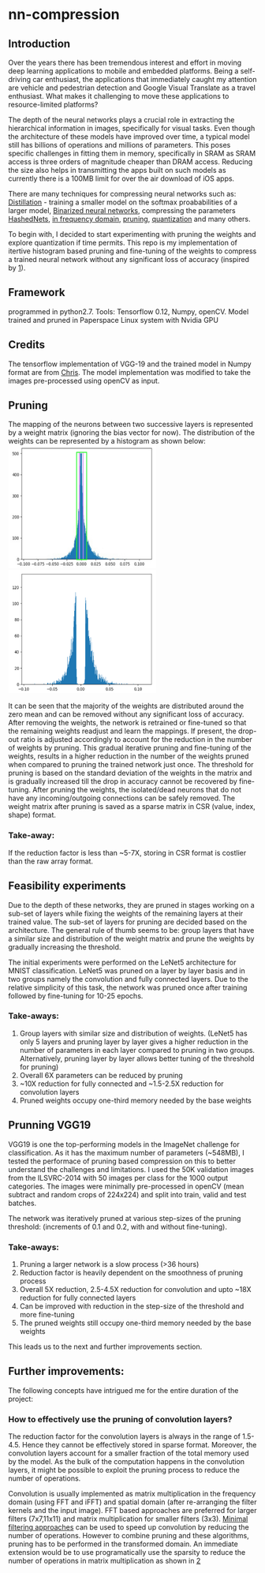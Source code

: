 # nn-compression

## Introduction
  Over the years there has been tremendous interest and effort in moving deep learning applications to mobile and embedded platforms. Being a self-driving car enthusiast, the applications that immediately caught my attention are vehicle and pedestrian detection and Google Visual Translate as a travel enthusiast. What makes it challenging to move these applications to resource-limited platforms?
  
  The depth of the neural networks plays a crucial role in extracting the hierarchical information in images, specifically for visual tasks. Even though the architecture of these models have improved over time, a typical model still has billions of operations and millions of parameters. This poses specific challenges in fitting them in memory, specifically in SRAM as SRAM access is three orders of magnitude cheaper than DRAM access. Reducing the size also helps in transmitting the apps built on such models as currently there is a 100MB limit for over the air download of iOS apps.  
  
  There are many techniques for compressing neural networks such as: [Distillation](https://arxiv.org/abs/1503.02531) - training a smaller model on the softmax proababilities of a larger model, [Binarized neural networks](https://www.nervanasys.com/accelerating-neural-networks-binary-arithmetic/), compressing the parameters [HashedNets](http://www.cse.wustl.edu/~ychen/HashedNets/), [in frequency domain](https://arxiv.org/abs/1506.04449), [pruning](https://arxiv.org/abs/1510.00149), [quantization](https://petewarden.com/2016/05/03/how-to-quantize-neural-networks-with-tensorflow/) and many others.
  
  To begin with, I decided to start experimenting with pruning the weights and explore quantization if time permits. This repo is my implementation of itertive histogram based pruning and fine-tuning of the weights to compress a trained neural network without any significant loss of accuracy (inspired by [1]).

[1]:https://arxiv.org/abs/1510.00149
  
## Framework 
programmed in python2.7. Tools: Tensorflow 0.12, Numpy, openCV. Model trained and pruned in Paperspace Linux system with Nvidia GPU

## Credits
The tensorflow implementation of VGG-19 and the trained model in Numpy format are from [Chris](https://github.com/machrisaa/tensorflow-vgg). The model implementation was modified to take the images pre-processed using openCV as input.  

## Pruning
  The mapping of the neurons between two successive layers is represented by a weight matrix (ignoring the bias vector for now). The distribution of the weights can be represented by a histogram as shown below:
<img src="images/histFC1b4.jpg" width="300" height="250"> <img src="images/histFC1after.jpg" width="300" height="250">

It can be seen that the majority of the weights are distributed around the zero mean and can be removed without any significant loss of accuracy. After removing the weights, the network is retrained or fine-tuned so that the remaining weights readjust and learn the mappings. If present, the drop-out ratio is adjusted accordingly to account for the reduction in the number of weights by pruning. This gradual iterative pruning and fine-tuning of the weights, results in a higher reduction in the number of the weights pruned when compared to pruning the trained network just once. The threshold for pruning is based on the standard deviation of the weights in the matrix and is gradually increased till the drop in accuracy cannot be recovered by fine-tuning. After pruning the weights, the isolated/dead neurons that do not have any incoming/outgoing connections can be safely removed. The weight matrix after pruning is saved as a sparse matrix in CSR (value, index, shape) format. 

### Take-away:
If the reduction factor is less than ~5-7X, storing in CSR format is costlier than the raw array format.
  
## Feasibility experiments
  Due to the depth of these networks, they are pruned in stages working on a sub-set of layers while fixing the weights of the remaining layers at their trained value. The sub-set of layers for pruning are decided based on the architecture. The general rule of thumb seems to be: group layers that have a similar size and distribution of the weight matrix and prune the weights by gradually increasing the threshold.
  
  The initial experiments were performed on the LeNet5 architecture for MNIST classification. LeNet5 was pruned on a layer by layer basis and in two groups namely the convolution and fully connected layers. Due to the relative simplicity of this task, the network was pruned once after training followed by fine-tuning for 10-25 epochs.
  
### Take-aways:
1. Group layers with similar size and distribution of weights. (LeNet5 has only 5 layers and pruning layer by layer gives a higher reduction in the number of parameters in each layer compared to pruning in two groups. Alternatively, pruning layer by layer allows better tuning of the threshold for pruning)
2. Overall 6X parameters can be reduced by pruning
3. ~10X reduction for fully connected and ~1.5-2.5X reduction for convolution layers
4. Pruned weights occupy one-third memory needed by the base weights

## Prunning VGG19
  VGG19 is one the top-performing models in the ImageNet challenge for classification. As it has the maximum number of parameters (~548MB), I tested the performace of pruning based compression on this to better understand the challenges and limitations. I used the 50K validation images from the ILSVRC-2014 with 50 images per class for the 1000 output categories. The images were minimally pre-processed in openCV (mean subtract and random crops of 224x224) and split into train, valid and test batches.
  
  The network was iteratively pruned at various step-sizes of the pruning threshold: (increments of 0.1 and 0.2, with and without fine-tuning). 
  
### Take-aways:
1. Pruning a larger network is a slow process (>36 hours)
2. Reduction factor is heavily dependent on the smoothness of pruning process
3. Overall 5X reduction, 2.5-4.5X reduction for convolution and upto ~18X reduction for fully connected layers
4. Can be improved with reduction in the step-size of the threshold and more fine-tuning 
5. The pruned weights still occupy one-third memory needed by the base weights

This leads us to the next and further improvements section.

## Further improvements:
  The following concepts have intrigued me for the entire duration of the project: 
### How to effectively use the pruning of convolution layers?
  The reduction factor for the convolution layers is always in the range of 1.5-4.5. Hence they cannot be effectively stored in sparse format.  Moreover, the convolution layers account for a smaller fraction of the total memory used by the model. As the bulk of the computation happens in the convolution layers, it might be possible to exploit the pruning process to reduce the number of operations.
  
  Convolution is usually implemented as matrix multiplication in the frequency domain (using FFT and iFFT) and spatial domain  (after re-arranging the filter kernels and the input image). FFT based approaches are preferred for larger filters (7x7,11x11) and matrix multiplication for smaller filters (3x3). [Minimal filtering approaches](https://arxiv.org/abs/1509.09308) can be used to speed up convolution by reducing the number of operations. However to combine pruning and these algorithms, pruning has to be performed in the transformed domain. An immediate extension would be to use programatically use the sparsity to reduce the number of operations in matrix multiplication as shown in [2](http://www.cv-foundation.org/openaccess/content_cvpr_2015/papers/Liu_Sparse_Convolutional_Neural_2015_CVPR_paper.pdf) 
